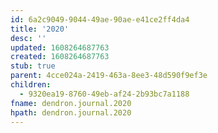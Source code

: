 ```yaml
---
id: 6a2c9049-9044-49ae-90ae-e41ce2ff4da4
title: '2020'
desc: ''
updated: 1608264687763
created: 1608264687763
stub: true
parent: 4cce024a-2419-463a-8ee3-48d590f9ef3e
children:
  - 9320ea19-8760-49eb-af24-2b93bc7a1188
fname: dendron.journal.2020
hpath: dendron.journal.2020
---
```



